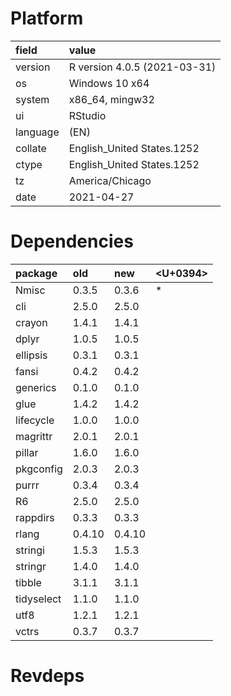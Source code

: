 # Platform

|field    |value                        |
|:--------|:----------------------------|
|version  |R version 4.0.5 (2021-03-31) |
|os       |Windows 10 x64               |
|system   |x86_64, mingw32              |
|ui       |RStudio                      |
|language |(EN)                         |
|collate  |English_United States.1252   |
|ctype    |English_United States.1252   |
|tz       |America/Chicago              |
|date     |2021-04-27                   |

# Dependencies

|package    |old    |new    |<U+0394>  |
|:----------|:------|:------|:--|
|Nmisc      |0.3.5  |0.3.6  |*  |
|cli        |2.5.0  |2.5.0  |   |
|crayon     |1.4.1  |1.4.1  |   |
|dplyr      |1.0.5  |1.0.5  |   |
|ellipsis   |0.3.1  |0.3.1  |   |
|fansi      |0.4.2  |0.4.2  |   |
|generics   |0.1.0  |0.1.0  |   |
|glue       |1.4.2  |1.4.2  |   |
|lifecycle  |1.0.0  |1.0.0  |   |
|magrittr   |2.0.1  |2.0.1  |   |
|pillar     |1.6.0  |1.6.0  |   |
|pkgconfig  |2.0.3  |2.0.3  |   |
|purrr      |0.3.4  |0.3.4  |   |
|R6         |2.5.0  |2.5.0  |   |
|rappdirs   |0.3.3  |0.3.3  |   |
|rlang      |0.4.10 |0.4.10 |   |
|stringi    |1.5.3  |1.5.3  |   |
|stringr    |1.4.0  |1.4.0  |   |
|tibble     |3.1.1  |3.1.1  |   |
|tidyselect |1.1.0  |1.1.0  |   |
|utf8       |1.2.1  |1.2.1  |   |
|vctrs      |0.3.7  |0.3.7  |   |

# Revdeps

